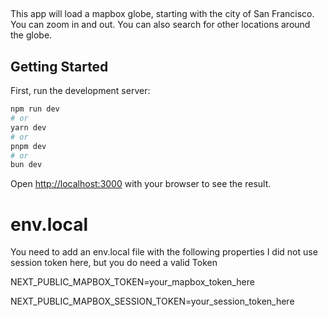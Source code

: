 ##

This app will load a mapbox globe, starting with the city of San Francisco. You can zoom in and out.
You can also search for other locations around the globe.

## Getting Started

First, run the development server:

```bash
npm run dev
# or
yarn dev
# or
pnpm dev
# or
bun dev
```

Open [http://localhost:3000](http://localhost:3000) with your browser to see the result.

# env.local

You need to add an env.local file with the following properties
I did not use session token here, but you do need a valid Token

NEXT_PUBLIC_MAPBOX_TOKEN=your_mapbox_token_here

NEXT_PUBLIC_MAPBOX_SESSION_TOKEN=your_session_token_here

